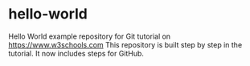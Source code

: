 # hello-world
Hello World example repository for Git tutorial on https://www.w3schools.com
This repository is built step by step in the tutorial.
It now includes steps for GitHub.
